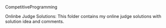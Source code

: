  CompetitiveProgramming
 
 Onlinbe Judge Solutions: This folder contains my online judge solutions with solution idea and comments.
